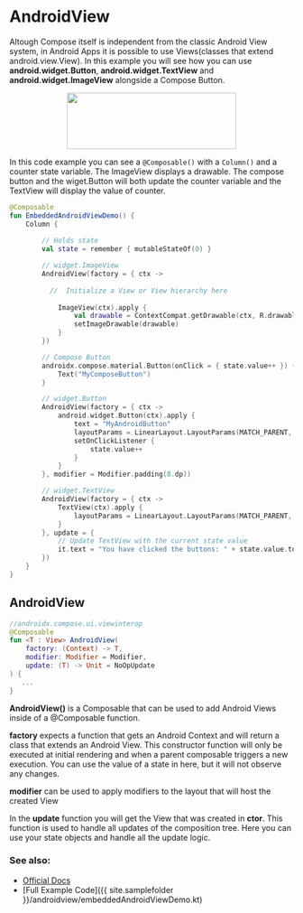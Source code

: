 <!---
This is the API of version 1.2.0
-->
# AndroidView

Altough Compose itself is independent from the classic Android View system, in Android Apps it is possible to use Views(classes that extend android.view.View).
In this example you will see how you can use **android.widget.Button**, **android.widget.TextView** and **android.widget.ImageView** alongside a Compose Button.


<p align="center">
  <img src ="{{ site.images }}/viewinterop/androidview/androidview.png" height=100 width=300  />
</p>

In this code example you can see a `@Composable()` with a `Column()` and a counter state variable. The ImageView displays a drawable.
The compose button and the wiget.Button will both update the counter variable and the TextView will display the value of counter.


```kotlin
@Composable
fun EmbeddedAndroidViewDemo() {
    Column {
    
        // Holds state
        val state = remember { mutableStateOf(0) }

        // widget.ImageView
        AndroidView(factory = { ctx ->
          
          //  Initialize a View or View hierarchy here
        
            ImageView(ctx).apply {
                val drawable = ContextCompat.getDrawable(ctx, R.drawable.composelogo)
                setImageDrawable(drawable)
            }
        })

        // Compose Button
        androidx.compose.material.Button(onClick = { state.value++ }) {
            Text("MyComposeButton")
        }

        // widget.Button
        AndroidView(factory = { ctx ->
            android.widget.Button(ctx).apply {
                text = "MyAndroidButton"
                layoutParams = LinearLayout.LayoutParams(MATCH_PARENT, WRAP_CONTENT)
                setOnClickListener {
                    state.value++
                }
            }
        }, modifier = Modifier.padding(8.dp))

        // widget.TextView
        AndroidView(factory = { ctx ->
            TextView(ctx).apply {
                layoutParams = LinearLayout.LayoutParams(MATCH_PARENT, WRAP_CONTENT)
            }
        }, update = {
            // Update TextView with the current state value
            it.text = "You have clicked the buttons: " + state.value.toString() + " times"
        })
    }
}
```



## AndroidView
```kotlin
//androidx.compose.ui.viewinterop
@Composable
fun <T : View> AndroidView(
    factory: (Context) -> T,
    modifier: Modifier = Modifier,
    update: (T) -> Unit = NoOpUpdate
) {
   ...
}
```
**AndroidView()** is a Composable that can be used to add Android Views inside of a @Composable function.

**factory** expects a function that gets an Android Context and will return a class that extends an Android View. This constructor function will only be executed at initial rendering and when a parent composable triggers a new execution.
You can use the value of a state in here, but it will not observe any changes.

**modifier** can be used to apply modifiers to the layout that will host the created View

In the **update** function you will get the View that was created in **ctor**. This function is used to handle all updates of the composition tree. Here you can use your state objects and handle all the update logic.


### See also:
* [Official Docs](https://developer.android.com/reference/kotlin/androidx/compose/ui/viewinterop/package-summary#androidview)
* [Full Example Code]({{ site.samplefolder }}/androidview/embeddedAndroidViewDemo.kt)

